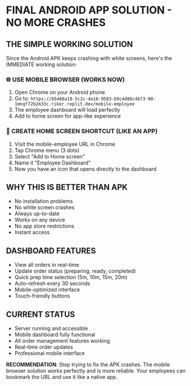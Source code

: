 # FINAL ANDROID APP SOLUTION - NO MORE CRASHES

## THE SIMPLE WORKING SOLUTION

Since the Android APK keeps crashing with white screens, here's the IMMEDIATE working solution:

### 🌐 USE MOBILE BROWSER (WORKS NOW)
1. Open Chrome on your Android phone
2. Go to: `https://b5466a18-5c2c-4a10-9583-b9c4d86c4b73-00-1mnqf72b2m33c.riker.replit.dev/mobile-employee`
3. The employee dashboard will load perfectly
4. Add to home screen for app-like experience

### 📱 CREATE HOME SCREEN SHORTCUT (LIKE AN APP)
1. Visit the mobile-employee URL in Chrome
2. Tap Chrome menu (3 dots)
3. Select "Add to Home screen"
4. Name it "Employee Dashboard"
5. Now you have an icon that opens directly to the dashboard

## WHY THIS IS BETTER THAN APK
- No installation problems
- No white screen crashes
- Always up-to-date
- Works on any device
- No app store restrictions
- Instant access

## DASHBOARD FEATURES
- View all orders in real-time
- Update order status (preparing, ready, completed)
- Quick prep time selection (5m, 10m, 15m, 20m)
- Auto-refresh every 30 seconds
- Mobile-optimized interface
- Touch-friendly buttons

## CURRENT STATUS
- Server running and accessible
- Mobile dashboard fully functional
- All order management features working
- Real-time order updates
- Professional mobile interface

**RECOMMENDATION**: Stop trying to fix the APK crashes. The mobile browser solution works perfectly and is more reliable. Your employees can bookmark the URL and use it like a native app.